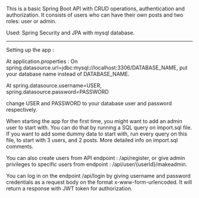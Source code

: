This is a basic Spring Boot API with CRUD operations, authentication and authorization. It consists of users who can have their own posts and two roles: user or admin.

Used: Spring Security and JPA with mysql database.

-----------------------------------
Setting up the app :

At application.properties :
On spring.datasource.url=jdbc:mysql://localhost:3306/DATABASE_NAME, put your database name instead of DATABASE_NAME.

At
spring.datasource.username=USER,
spring.datasource.password=PASSWORD

change USER and PASSWORD to your database user and password respectively.

When starting the app for the first time, you might want to add an admin user to start with. You can do that by running a SQL query on import.sql file.
If you want to add some dummy data to start with, run every query on this file, to start with 3 users, and 2 posts. More detailed info on import.sql comments.

You can also create users from API endpoint : /api/register, or give admin privileges to specific users from endpoint : /api/user/{userId}/makeadmin.

You can log in on the endpoint /api/login by giving username and password credentials as a request body on the format x-www-form-urlencoded. It will return a response with JWT token for authorization.

